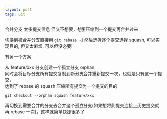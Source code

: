 ```yaml
---
layout: post
tags: Git
---
```


合并分支 太多提交信息 但又不想要，想要压缩到一个提交再合并过来 

切换到被合并分支直接用 `git rebase -i` 然后选择逐个提交选择 squash, 可以实现目的, 但又太麻烦, 可以但没必要!

有另一个方案

从 feature/xxx 分支创建一个孤立分支 orphan,  
同时会将目标分支所有提交复制到新分支合并重新提交一次，也就是只有这一个提交，  
达到了 rebase 的 squash 压缩所有提交为一个提交的目的

```
git checkout --orphan squash feature/xxx
```

再切换到需要合并的分支去合并这个孤立分支(如果想将此提交连接上历史提交就再 rebase 一次)，这样就简单快捷很多了
